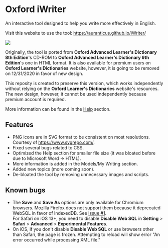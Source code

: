 # Oxford iWriter
An interactive tool designed to help you write more effectively in English.

Visit this website to use the tool: https://auranticus.github.io/iWriter/

![](https://i.imgur.com/Wi3eQVH.png)

Originally, the tool is ported from **Oxford Advanced Learner's Dictionary 8th Edition**'s CD-ROM to **Oxford Advanced Learner's Dictionary 9th Edition**'s one in HTML format. It is also available for premium users on **Oxford Learner's Dictionaries** website, however, it is going to be removed on 12/31/2020 in favor of new design.

This reposity is created to preserve this version, which works independently without relying on the **Oxford Learner's Dictionaries** website's resources. The new design, however, it cannot be used independently because premium account is required.

More information can be found in the [Help](https://auranticus.github.io/iWriter/help.html) section.

## Features
- PNG icons are in SVG format to be consistent on most resolutions. Courtesy of https://www.svgrepo.com/.
- Fixed several bugs related to CSS.
- Optimized the Help section for smaller file size (it was bloated before due to Microsoft Word -> HTML).
- More information is added in the Models/My Writing section.
- Added new topics (more coming soon).
- De-bloated the tool by removing unnecessary images and scripts.

## Known bugs
- The **Save** and **Save As** options are only available for Chromium browsers. Mozilla Firefox does not support them because it deprecated WebSQL in favor of IndexedDB. See [Issue #1](https://github.com/auranticus/iWriter/issues/1).  
For Safari on iOS 13+, you need to disable **Disable Web SQL** in **Setting** > **Safari** > **Advanced** > **Experimental Features**.
- On iOS, if you don't disable **Disable Web SQL** or use browsers other than Safari, the page is frozen. Attempting to reload will show error "An error occurred while processing XML file."
